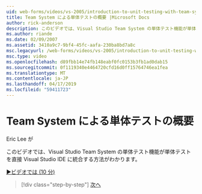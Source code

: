 ```yaml
---
uid: web-forms/videos/vs-2005/introduction-to-unit-testing-with-team-system
title: Team System による単体テストの概要 |Microsoft Docs
author: rick-anderson
description: このビデオでは、Visual Studio Team System の単体テスト機能が単体テストを直接 Visual Studio IDE に統合する方法がわかります。
ms.author: riande
ms.date: 02/09/2007
ms.assetid: 3410a9c7-9bf4-45fc-aafa-230ba8bd7a8c
msc.legacyurl: /web-forms/videos/vs-2005/introduction-to-unit-testing-with-team-system
msc.type: video
ms.openlocfilehash: d89fbb14e74fb148eabf0fc0153b3fb1ad0dab15
ms.sourcegitcommit: 0f1119340e4464720cfd16d0ff15764746ea1fea
ms.translationtype: MT
ms.contentlocale: ja-JP
ms.lasthandoff: 04/17/2019
ms.locfileid: "59411723"
---
```

# <a name="introduction-to-unit-testing-with-team-system"></a>Team System による単体テストの概要

Eric Lee が

このビデオでは、Visual Studio Team System の単体テスト機能が単体テストを直接 Visual Studio IDE に統合する方法がわかります。

[&#9654;ビデオでは (10 分)](https://channel9.msdn.com/Blogs/ASP-NET-Site-Videos/introduction-to-unit-testing-with-team-system)

> [!div class="step-by-step"]
> [次へ](introduction-to-testing-web-applications-with-team-system.md)
